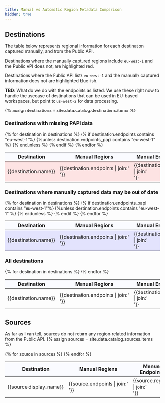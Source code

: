 ```yaml
---
title: Manual vs Automatic Region Metadata Comparison
hidden: true
---
```


<style>
th {
position: sticky;
top: 0;
background-color: #fafbff;
box-shadow: 0 4px 2px -2px gray;

}
</style>    
## Destinations

The table below represents regional information for each destination captured manually, and from the Public API.

Destinations where the manually captured regions include `eu-west-1` and the Public API does not, are highlighted red.

Destinations where the Public API lists `eu-west-1` and the manually captured information does not are highlighted blue-ish.

**TBD**: What do we do with the endpoints as listed. We use these right now to handle the usecase of destinations that can be used in EU-based workspaces, but point to `us-west-2` for data processing.

{% assign destinations = site.data.catalog.destinations.items %}

### Destinations with missing PAPI data

<table>
<thead>
<th>Destination</th>
<th>Manual Regions</th>
<th>Manual Endpoints</th>
<th>PAPI Regions</th>
<th>PAPI Endpoints</th>
</thead>
<tbody>
{% for destination in destinations %}
{% if destination.endpoints contains "eu-west-1"%} {%unless destination.endpoints_papi contains "eu-west-1" %}
<tr style="background: rgba(255,0,0,.1);">
<td>{{destination.name}}</td>
<td style="white-space:nowrap;">{{destination.endpoints | join:'<br/>'}}</td>
<td>{{destination.regions | join:'<br/>'}}</td>
<td style="white-space:nowrap;">{{destination.endpoints_papi | join:'<br/>'}}</td>
<td>{{destination.regions_papi | join:'<br/>'}}</td>
</tr>
{% endunless %}
{% endif %}
{% endfor %}
</tbody>
</table>


### Destinations where manually captured data may be out of date


<table>
<thead>
<th>Destination</th>
<th>Manual Regions</th>
<th>Manual Endpoints</th>
<th>PAPI Regions</th>
<th>PAPI Endpoints</th>
</thead>
<tbody>
{% for destination in destinations %}
{% if destination.endpoints_papi contains "eu-west-1"%}
{%unless destination.endpoints contains "eu-west-1" %}
<tr style="background: rgba(0,0,255,.1);">
<td>{{destination.name}}</td>
<td style="white-space:nowrap;">{{destination.endpoints | join:'<br/>'}}</td>
<td>{{destination.regions | join:'<br/>'}}</td>
<td style="white-space:nowrap;">{{destination.endpoints_papi | join:'<br/>'}}</td>
<td>{{destination.regions_papi | join:'<br/>'}}</td>
</tr>
{% endunless %}
{% endif %}
{% endfor %}
</tbody>
</table>


### All destinations
<table>
<thead>
<th>Destination</th>
<th>Manual Regions</th>
<th>Manual Endpoints</th>
<th>PAPI Regions</th>
<th>PAPI Endpoints</th>
</thead>
<tbody>
{% for destination in destinations %}
<tr {% if destination.endpoints contains "eu-west-1"%} {%unless destination.endpoints_papi contains "eu-west-1" %}style="background: rgba(255,0,0,.1);"{%endunless%}{%endif%} {% if destination.endpoints_papi contains "eu-west-1"%} {%unless destination.endpoints contains "eu-west-1" %}style="background: rgba(0,0,255,.1);"{%endunless%}{%endif%}>
<td>{{destination.name}}</td>
<td style="white-space:nowrap;">{{destination.endpoints | join:'<br/>'}}</td>
<td>{{destination.regions | join:'<br/>'}}</td>
<td style="white-space:nowrap;">{{destination.endpoints_papi | join:'<br/>'}}</td>
<td>{{destination.regions_papi | join:'<br/>'}}</td>
</tr>
{% endfor %}
</tbody>
</table>


## Sources

As far as I can tell, sources do not return any region-related information from the Public API.
{% assign sources = site.data.catalog.sources.items %}


<table>
<thead>
<th>Destination</th>
<th>Manual Regions</th>
<th>Manual Endpoints</th>
<th>PAPI Regions</th>
<th>PAPI Endpoints</th>
</thead>
<tbody>
{% for source in sources %}
<tr>
<td>{{source.display_name}}</td>
<td style="white-space:nowrap;">{{source.endpoints | join:'<br/>'}}</td>
<td>{{source.regions | join:'<br/>'}}</td>
<td style="white-space:nowrap;">{{source.endpoints_papi | join:'<br/>'}}</td>
<td>{{source.regions_papi | join:'<br/>'}}</td>
</tr>
{% endfor %}
</tbody>
</table>